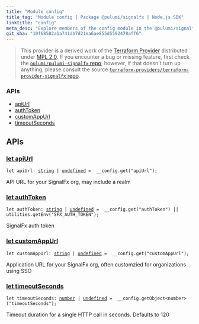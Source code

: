 ```yaml
---
title: "Module config"
title_tag: "Module config | Package @pulumi/signalfx | Node.js SDK"
linktitle: "config"
meta_desc: "Explore members of the config module in the @pulumi/signalfx package."
git_sha: "10f68582a1a741db7d21ea6ae855d5592478aff6"
---
```


<!-- WARNING: this page was generated by a tool. Do not edit it by hand. -->
<!-- To change it, please see https://github.com/pulumi/docs/tree/master/tools/tscdocgen. -->


> This provider is a derived work of the [Terraform Provider](https://github.com/terraform-providers/terraform-provider-signalfx)
> distributed under [MPL 2.0](https://www.mozilla.org/en-US/MPL/2.0/). If you encounter a bug or missing feature,
> first check the [`pulumi/pulumi-signalfx` repo](https://github.com/pulumi/pulumi-signalfx/issues); however, if that doesn't turn up anything,
> please consult the source [`terraform-providers/terraform-provider-signalfx` repo](https://github.com/terraform-providers/terraform-provider-signalfx/issues).







<h3>APIs</h3>
<ul class="api">
    <li><a href="#apiUrl"><span class="symbol api"></span>apiUrl</a></li>
    <li><a href="#authToken"><span class="symbol api"></span>authToken</a></li>
    <li><a href="#customAppUrl"><span class="symbol api"></span>customAppUrl</a></li>
    <li><a href="#timeoutSeconds"><span class="symbol api"></span>timeoutSeconds</a></li>
</ul>




<h2 id="apis">APIs</h2>
<h3 class="pdoc-module-header" id="apiUrl" data-link-title="apiUrl">
    <a href="https://github.com/pulumi/pulumi-signalfx/blob/10f68582a1a741db7d21ea6ae855d5592478aff6/sdk/nodejs/config/vars.ts#L12">
        let <strong>apiUrl</strong>
    </a>
</h3>

<pre class="highlight"><code><span class='kd'>let</span> apiUrl: <span class='kd'><a href='https://developer.mozilla.org/en-US/docs/Web/JavaScript/Reference/Global_Objects/String'>string</a></span> | <span class='kd'><a href='https://developer.mozilla.org/en-US/docs/Web/JavaScript/Reference/Global_Objects/undefined'>undefined</a></span> = <span class='s2'> __config.get(&#34;apiUrl&#34;)</span>;</code></pre>

API URL for your SignalFx org, may include a realm

<h3 class="pdoc-module-header" id="authToken" data-link-title="authToken">
    <a href="https://github.com/pulumi/pulumi-signalfx/blob/10f68582a1a741db7d21ea6ae855d5592478aff6/sdk/nodejs/config/vars.ts#L16">
        let <strong>authToken</strong>
    </a>
</h3>

<pre class="highlight"><code><span class='kd'>let</span> authToken: <span class='kd'><a href='https://developer.mozilla.org/en-US/docs/Web/JavaScript/Reference/Global_Objects/String'>string</a></span> | <span class='kd'><a href='https://developer.mozilla.org/en-US/docs/Web/JavaScript/Reference/Global_Objects/undefined'>undefined</a></span> = <span class='s2'> __config.get(&#34;authToken&#34;) || utilities.getEnv(&#34;SFX_AUTH_TOKEN&#34;)</span>;</code></pre>

SignalFx auth token

<h3 class="pdoc-module-header" id="customAppUrl" data-link-title="customAppUrl">
    <a href="https://github.com/pulumi/pulumi-signalfx/blob/10f68582a1a741db7d21ea6ae855d5592478aff6/sdk/nodejs/config/vars.ts#L20">
        let <strong>customAppUrl</strong>
    </a>
</h3>

<pre class="highlight"><code><span class='kd'>let</span> customAppUrl: <span class='kd'><a href='https://developer.mozilla.org/en-US/docs/Web/JavaScript/Reference/Global_Objects/String'>string</a></span> | <span class='kd'><a href='https://developer.mozilla.org/en-US/docs/Web/JavaScript/Reference/Global_Objects/undefined'>undefined</a></span> = <span class='s2'> __config.get(&#34;customAppUrl&#34;)</span>;</code></pre>

Application URL for your SignalFx org, often customzied for organizations using SSO

<h3 class="pdoc-module-header" id="timeoutSeconds" data-link-title="timeoutSeconds">
    <a href="https://github.com/pulumi/pulumi-signalfx/blob/10f68582a1a741db7d21ea6ae855d5592478aff6/sdk/nodejs/config/vars.ts#L24">
        let <strong>timeoutSeconds</strong>
    </a>
</h3>

<pre class="highlight"><code><span class='kd'>let</span> timeoutSeconds: <span class='kd'><a href='https://developer.mozilla.org/en-US/docs/Web/JavaScript/Reference/Global_Objects/Number'>number</a></span> | <span class='kd'><a href='https://developer.mozilla.org/en-US/docs/Web/JavaScript/Reference/Global_Objects/undefined'>undefined</a></span> = <span class='s2'> __config.getObject&lt;number&gt;(&#34;timeoutSeconds&#34;)</span>;</code></pre>

Timeout duration for a single HTTP call in seconds. Defaults to 120

